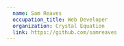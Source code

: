 ```yaml
---
  name: Sam Reaves
  occupation_title: Web Developer
  organization: Crystal Equation
  link: https://github.com/samreaves
---
```

